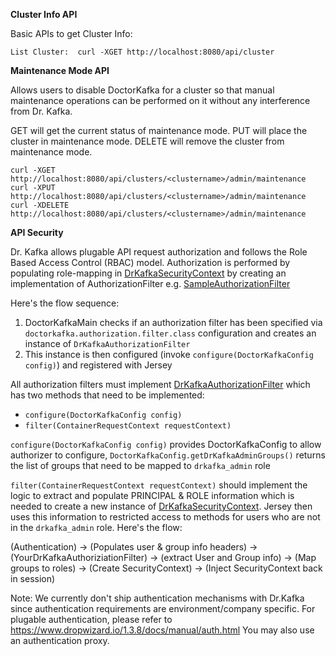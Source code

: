 **Cluster Info API**

Basic APIs to get Cluster Info:

```
List Cluster:  curl -XGET http://localhost:8080/api/cluster
```


**Maintenance Mode API**

Allows users to disable DoctorKafka for a cluster so that manual maintenance operations can be performed on it without any interference from Dr. Kafka.

GET will get the current status of maintenance mode.
PUT will place the cluster in maintenance mode.
DELETE will remove the cluster from maintenance mode.


```
curl -XGET http://localhost:8080/api/clusters/<clustername>/admin/maintenance
curl -XPUT http://localhost:8080/api/clusters/<clustername>/admin/maintenance
curl -XDELETE http://localhost:8080/api/clusters/<clustername>/admin/maintenance
```

**API Security**

Dr. Kafka allows plugable API request authorization and follows the Role Based Access Control (RBAC) model. Authorization is performed by populating role-mapping in [DrKafkaSecurityContext](https://github.com/pinterest/doctorkafka/tree/master/drkafka/src/main/java/com/pinterest/doctorkafka/security/DrKafkaSecurityContext.java) by creating an implementation of AuthorizationFilter e.g. [SampleAuthorizationFilter](https://github.com/pinterest/doctorkafka/tree/master/drkafka/src/main/java/com/pinterest/doctorkafka/security/SampleAuthorizationFilter.java)

Here's the flow sequence:
1. DoctorKafkaMain checks if an authorization filter has been specified via `doctorkafka.authorization.filter.class` configuration and creates an instance of `DrKafkaAuthorizationFilter`
2. This instance is then configured (invoke `configure(DoctorKafkaConfig config)`) and registered with Jersey

All authorization filters must implement [DrKafkaAuthorizationFilter](https://github.com/pinterest/doctorkafka/tree/master/drkafka/src/main/java/com/pinterest/doctorkafka/security/DrKafkaAuthorizationFilter.java) which has two methods that need to be implemented:

- `configure(DoctorKafkaConfig config)`
- `filter(ContainerRequestContext requestContext)`  

`configure(DoctorKafkaConfig config)` provides DoctorKafkaConfig to allow authorizer to configure, `DoctorKafkaConfig.getDrKafkaAdminGroups()` returns the list of groups that need to be mapped to `drkafka_admin` role  

`filter(ContainerRequestContext requestContext)` should implement the logic to extract and populate PRINCIPAL & ROLE information which is needed to create a new instance of [DrKafkaSecurityContext](https://github.com/pinterest/doctorkafka/tree/master/drkafka/src/main/java/com/pinterest/doctorkafka/security/DrKafkaSecurityContext.java). Jersey then uses this information to restricted access to methods for users who are not in the `drkafka_admin` role. Here's the flow:

(Authentication) -> (Populates user & group info headers) -> (YourDrKafkaAuthoriziationFilter) -> (extract User and Group info) -> (Map groups to roles) -> (Create SecurityContext) -> (Inject SecurityContext back in session)

Note: We currently don't ship authentication mechanisms with Dr.Kafka since authentication requirements are environment/company specific. For plugable authentication, please refer to https://www.dropwizard.io/1.3.8/docs/manual/auth.html You may also use an authentication proxy.